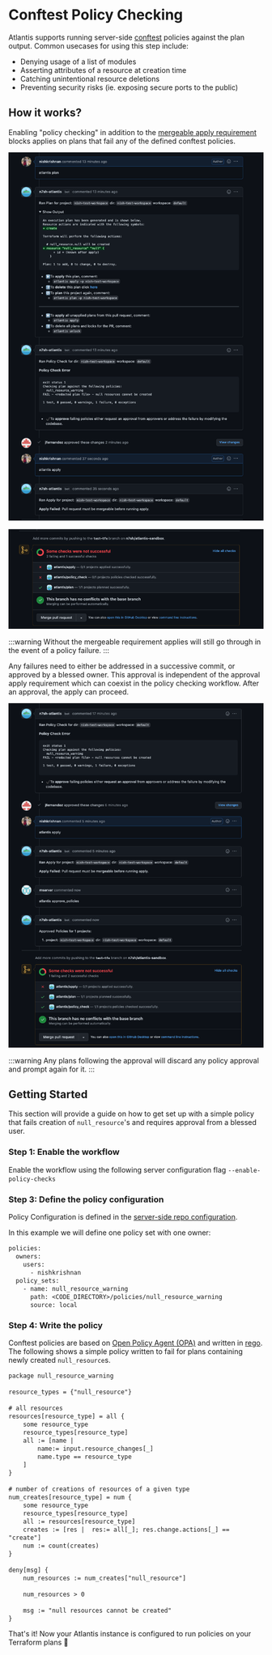 # Conftest Policy Checking

Atlantis supports running server-side [conftest](https://www.conftest.dev/) policies against the plan output.  Common usecases
for using this step include:
* Denying usage of a list of modules
* Asserting attributes of a resource at creation time
* Catching unintentional resource deletions
* Preventing security risks (ie. exposing secure ports to the public)


## How it works?

Enabling "policy checking" in addition to the [mergeable apply requirement](https://www.runatlantis.io/docs/apply-requirements.html#supported-requirements) blocks applies on plans that fail any of the defined conftest policies.

![Policy Check Apply Failure](./images/policy-check-apply-failure.png)

![Policy Check Apply Status Failure](./images/policy-check-apply-status-failure.png)

:::warning
Without the mergeable requirement applies will still go through in the event of a policy failure.
:::

Any failures need to either be addressed in a successive commit, or approved by a blessed owner. This approval is independent of the approval apply requirement which can coexist in the policy checking workflow. After an approval, the apply can proceed.

![Policy Check Approval](./images/policy-check-approval.png)

:::warning
Any plans following the approval will discard any policy approval and prompt again for it.
:::

## Getting Started

This section will provide a guide on how to get set up with a simple policy that fails creation of `null_resource`'s and requires approval from a blessed user.

### Step 1: Enable the workflow

Enable the workflow using the following server configuration flag `--enable-policy-checks`

### Step 3: Define the policy configuration

Policy Configuration is defined in the [server-side repo configuration](https://www.runatlantis.io/docs/server-side-repo-config.html#reference).

In this example we will define one policy set with one owner:

```
policies:
  owners:
    users:
      - nishkrishnan
  policy_sets:
    - name: null_resource_warning
      path: <CODE_DIRECTORY>/policies/null_resource_warning
      source: local
```

### Step 4: Write the policy

Conftest policies are based on [Open Policy Agent (OPA)](https://www.openpolicyagent.org/) and written in [rego](https://www.openpolicyagent.org/docs/latest/policy-language/#what-is-rego). The following shows a simple policy written to fail for plans containing newly created `null_resource`s.

```
package null_resource_warning

resource_types = {"null_resource"}

# all resources
resources[resource_type] = all {
    some resource_type
    resource_types[resource_type]
    all := [name |
        name:= input.resource_changes[_]
        name.type == resource_type
    ]
}

# number of creations of resources of a given type
num_creates[resource_type] = num {
    some resource_type
    resource_types[resource_type]
    all := resources[resource_type]
    creates := [res |  res:= all[_]; res.change.actions[_] == "create"]
    num := count(creates)
}

deny[msg] {
    num_resources := num_creates["null_resource"]

    num_resources > 0

    msg := "null resources cannot be created"
}

```

That's it! Now your Atlantis instance is configured to run policies on your Terraform plans 🎉


